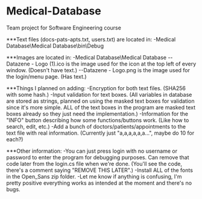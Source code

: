 # Medical-Database
Team project for Software Engineering course

***Text files (docs-pats-apts.txt, users.txt) are located in:
-Medical Database\Medical Database\bin\Debug

***Images are located in:
-Medical Database\Medical Database
--Datazene - Logo (1).ico is the image used for the icon at the top left of every window. (Doesn't have text.)
--Datazene - Logo.png is the image used for the login/menu page. (Has text.)

***Things I planned on adding:
-Encryption for both text files. (SHA256 with some hash.)
-Input validation for text boxes. (All variables in database are stored as strings, planned on using the masked text boxes for validation since it's more simple. ALL of the text boxes in the program are masked text boxes already so they just need the implementation.)
-Information for the "INFO" button describing how some functions/buttons work. (Like how to search, edit, etc.) 
-Add a bunch of doctors/patients/appointments to the text file with real information. (Currently just "a,a,a,a,a,a...", maybe do 10 for each?)

***Other information:
-You can just press login with no username or password to enter the program for debugging purposes. Can remove that code later from the login.cs file when we're done. (You'll see the code, there's a comment saying "REMOVE THIS LATER".)
-Install ALL of the fonts in the Open_Sans zip folder.
-Let me know if anything is confusing, I'm pretty positive everything works as intended at the moment and there's no bugs.

